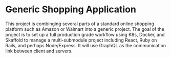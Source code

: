 # Generic Shopping Application

This project is combinging several parts of a standard online shopping platform
such as Amazon or Walmart into a generic project. The goal of the project is to
set up a full production grade workflow using K8s, Docker, and Skaffold to 
manage a multi-submodule project including React, Ruby on Rails, and perhaps 
Node/Express. It will use GraphQL as the communication link between client and
servers.